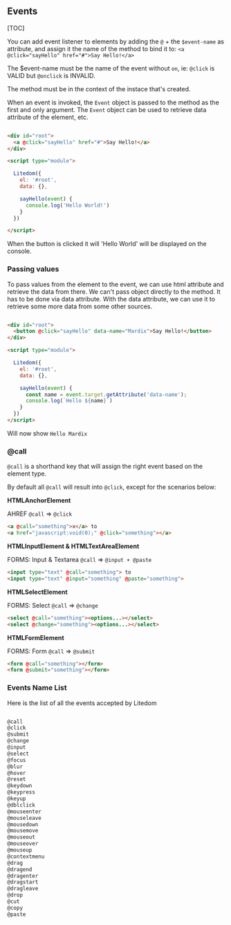 
## Events

[TOC]

You can add event listener to elements by adding the `@` + the `$event-name` as attribute, and assign it the name of the method to bind it to: `<a @click="sayHello" href="#">Say Hello!</a>`

The $event-name must be the name of the event without `on`, ie: `@click` is VALID but `@onclick` is INVALID.

The method must be in the context of the instace that's created.

When an event is invoked, the `Event` object is passed to the method as the first and only argument. The `Event` object can be used to retrieve data attribute of the element, etc.


```html

<div id="root">
  <a @click="sayHello" href="#">Say Hello!</a>
</div>

<script type="module">

  Litedom({
    el: '#root',
    data: {},

    sayHello(event) {
      console.log('Hello World!')
    }
  })

</script>

```

When the button is clicked it will 'Hello World' will be displayed on the console.


### Passing values

To pass values from the element to the event, we can use html attribute and retrieve the data from there. We can't pass object directly to the method. It has to be done via data attribute. With the data attribute, we can use it to retrieve some more data from some other sources.


```html

<div id="root">
  <button @click="sayHello" data-name="Mardix">Say Hello!</button>
</div>

<script type="module">

  Litedom({
    el: '#root',
    data: {},

    sayHello(event) {
      const name = event.target.getAttribute('data-name');
      console.log(`Hello ${name}`)
    }
  })
</script>
```

Will now show `Hello Mardix`


### @call

`@call` is a shorthand key that will assign the right event based on the element type.

By default all `@call` will result into `@click`, except for the scenarios below:


**HTMLAnchorElement**

AHREF `@call` => `@click`

```html
<a @call="something">x</a> to
<a href="javascript:void(0);" @click="something"></a>
```

**HTMLInputElement & HTMLTextAreaElement**

FORMS: Input & Textarea `@call` => `@input + @paste`

```html
<input type="text" @call="something"> to
<input type="text" @input="something" @paste="something">
```

**HTMLSelectElement**

FORMS: Select `@call` => `@change`

```html
<select @call="something"><options...></select>
<select @change="something"><options...></select>
```

**HTMLFormElement**

FORMS: Form `@call` => `@submit`

```html
<form @call="something"></form>
<form @submit="something"></form>
```


### Events Name List

Here is the list of all the events accepted by Litedom 

```html

@call
@click
@submit
@change
@input
@select
@focus
@blur
@hover
@reset
@keydown
@keypress
@keyup
@dblclick
@mouseenter
@mouseleave
@mousedown
@mousemove
@mouseout
@mouseover
@mouseup
@contextmenu
@drag
@dragend
@dragenter
@dragstart
@dragleave
@drop
@cut
@copy
@paste

```